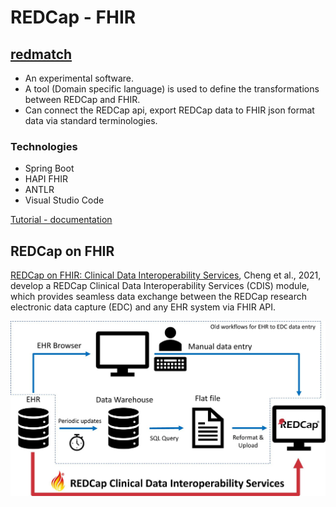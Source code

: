 # REDCap - FHIR

## [redmatch](https://github.com/aehrc/redmatch)
- An experimental software.
- A tool (Domain specific language) is used to define the transformations between REDCap and FHIR.
- Can connect the REDCap api, export REDCap data to FHIR json format data via standard terminologies.

### Technologies
- Spring Boot
- HAPI FHIR
- ANTLR
- Visual Studio Code

[Tutorial - documentation](https://aehrc.github.io/redmatch/index.html)

## REDCap on FHIR

[REDCap on FHIR: Clinical Data Interoperability Services](https://www.sciencedirect.com/science/article/pii/S1532046421002008), Cheng et al., 2021, develop a REDCap Clinical Data Interoperability Services (CDIS) module, which provides seamless data exchange between the REDCap research electronic data capture (EDC) and any EHR system via FHIR API.

![image](/redcap/redcaponfhir01.jpg)
